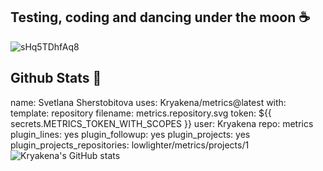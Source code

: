 ## Testing, coding and dancing under the moon ☕
![sHq5TDhfAq8](https://github.com/user-attachments/assets/45b1770f-6a3f-4808-988f-e89ee7af96b3)
## Github Stats 🍄
name: Svetlana Sherstobitova
uses: Kryakena/metrics@latest
with:
  template: repository
  filename: metrics.repository.svg
  token: ${{ secrets.METRICS_TOKEN_WITH_SCOPES }}
  user: Kryakena
  repo: metrics
  plugin_lines: yes
  plugin_followup: yes
  plugin_projects: yes
  plugin_projects_repositories: lowlighter/metrics/projects/1
![Kryakena's GitHub stats](https://github-readme-stats.vercel.app/api?username=kryakena&show_icons=true)
